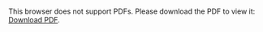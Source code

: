 <object data="www.africau.edu/images/default/sample.pdf" type="application/pdf" width="700px" height="700px">
    <embed src="www.africau.edu/images/default/sample.pdf">
        <p>This browser does not support PDFs. Please download the PDF to view it: <a href="www.africau.edu/images/default/sample.pdf">Download PDF</a>.</p>
    </embed>
</object>